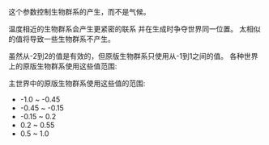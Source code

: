 这个参数控制生物群系的产生，而不是气候。

温度相近的生物群系会产生更紧密的联系 并在生成时争夺世界同一位置。 太相似的值将导致一些生物群系不产生。

虽然从-2到2的值是有效的，但原版生物群系只使用从-1到1之间的值。 各种世界上的原版生物群系使用这些值范围:

主世界中的原版生物群系使用这些值的范围:

* -1.0 ~ -0.45
* -0.45 ~ -0.15
* -0.15 ~ 0.2
* 0.2 ~ 0.55
* 0.5 ~ 1.0